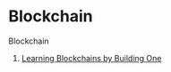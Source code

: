 # Blockchain
Blockchain  

1. [Learning Blockchains by Building One](https://hackernoon.com/learn-blockchains-by-building-one-117428612f46)
